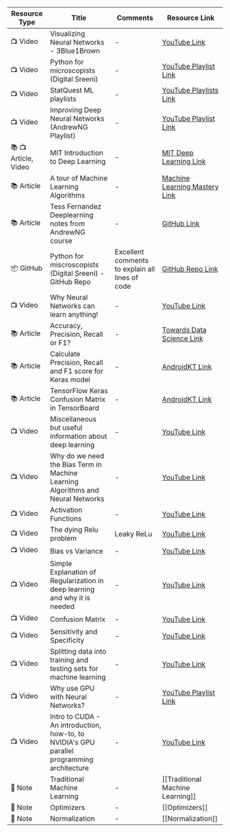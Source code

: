 | Resource Type | Title | Comments | Resource Link |
| ---- | ---- | ---- | ---- |
| 📺 Video | Visualizing Neural Networks - 3Blue1Brown | - | [YouTube Link](https://www.youtube.com/watch?v=aircAruvnKk&list=PLZHQObOWTQDNU6R1_67000Dx_ZCJB-3pi) |
| 📺 Video | Python for microscopists (Digital Sreeni) | - | [YouTube Playlist Link](https://www.youtube.com/playlist?list=PLZsOBAyNTZwbIjGnolFydAN33gyyGP7lT) |
| 📺 Video | StatQuest ML playlists | - | [YouTube Playlists Link](https://www.youtube.com/c/joshstarmer/playlists) |
| 📺 Video | Improving Deep Neural Networks (AndrewNG Playlist) | - | [YouTube Playlist Link](https://www.youtube.com/playlist?list=PLkDaE6sCZn6Hn0vK8co82zjQtt3T2Nkqc) |
| 📚 📺 Article, Video | MIT Introduction to Deep Learning | - | [MIT Deep Learning Link](http://introtodeeplearning.com/index.html) |
| 📚 Article | A tour of Machine Learning Algorithms | - | [Machine Learning Mastery Link](https://machinelearningmastery.com/a-tour-of-machine-learning-algorithms/) |
| 📚 Article | Tess Fernandez Deeplearning notes from AndrewNG course | - | [GitHub Link](https://github.com/proy9714/Tess-Fernandez-DeepLearning-Notes) |
| 📦 GitHub | Python for miscroscopists (Digital Sreeni) - GitHub Repo | Excellent comments to explain all lines of code | [GitHub Repo Link](https://github.com/bnsreenu/python_for_microscopists) |
| 📺 Video | Why Neural Networks can learn anything! | - | [YouTube Link](https://www.youtube.com/watch?v=0QczhVg5HaI&list=WL&index=26) |
| 📚 Article | Accuracy, Precision, Recall or F1? | - | [Towards Data Science Link](https://towardsdatascience.com/accuracy-precision-recall-or-f1-331fb37c5cb9) |
| 📚 Article | Calculate Precision, Recall and F1 score for Keras model | - | [AndroidKT Link](https://androidkt.com/precision-recall-and-f1/#:~:text=Compute%20Precision%2C%20Recall%2C%20F1%20score%20for%20each%20epoch.&text=Keras%20allows%20us%20to%20access,to%20compute%20the%20desired%20quantities.&text=Above%20code%20compute%20Precision%2C%20Recall,using%20the%20whole%20validation%20data.) |
| 📚 Article | TensorFlow Keras Confusion Matrix in TensorBoard | - | [AndroidKT Link](https://androidkt.com/keras-confusion-matrix-in-tensorboard/) |
| 📺 Video | Miscellaneous but useful information about deep learning | - | [YouTube Link](https://www.youtube.com/watch?v=ccdssX4rIh8&list=PLZsOBAyNTZwZusFFxso3rZNRN_a1llepp) |
| 📺 Video | Why do we need the Bias Term in Machine Learning Algorithms and Neural Networks | - | [YouTube Link](https://www.youtube.com/watch?v=fMAElNVN4S0) |
| 📺 Video | Activation Functions | - | [YouTube Link](https://www.youtube.com/watch?v=s-V7gKrsels) |
| 📺 Video | The dying Relu problem | Leaky ReLu | [YouTube Link](https://www.youtube.com/watch?v=Y-ruNSdpZ0Q) |
| 📺 Video | Bias vs Variance | - | [YouTube Link](https://www.youtube.com/watch?v=EuBBz3bI-aA) |
| 📺 Video | Simple Explanation of Regularization in deep learning and why it is needed | - | [YouTube Link](https://www.youtube.com/watch?v=CgbbvozFgXo) |
| 📺 Video | Confusion Matrix | - | [YouTube Link](https://www.youtube.com/watch?v=Kdsp6soqA7o&list=PLblh5JKOoLUICTaGLRoHQDuF_7q2GfuJF&index=3) |
| 📺 Video | Sensitivity and Specificity | - | [YouTube Link](https://www.youtube.com/watch?v=vP06aMoz4v8&list=PLblh5JKOoLUICTaGLRoHQDuF_7q2GfuJF&index=4) |
| 📺 Video | Splitting data into training and testing sets for machine learning | - | [YouTube Link](https://www.youtube.com/watch?v=BAiMKBrFntc&list=PLZsOBAyNTZwaQB9nUTYUYNhz7b22bAJYY&index=4) |
| 📺 Video | Why use GPU with Neural Networks? | - | [YouTube Playlist Link](https://www.youtube.com/playlist?list=PLTl9hO2Oobd8yB9k58mHaeqERAlsuYKmj) |
| 📺 Video | Intro to CUDA - An introduction, how-to, to NVIDIA's GPU parallel programming architecture | - | [YouTube Link](https://www.youtube.com/watch?v=IzU4AVcMFys) |
| 🔗 Note | Traditional Machine Learning | - | [[Traditional Machine Learning]] |
| 🔗 Note | Optimizers | - | [[Optimizers]] |
| 🔗 Note | Normalization | - | [[Normalization]] |

